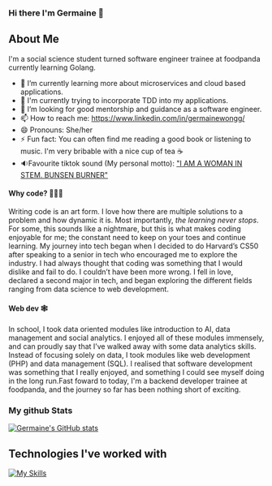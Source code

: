 ### Hi there I'm Germaine 👋

<!--
**germainewongg/germainewongg** is a ✨ _special_ ✨ repository because its `README.md` (this file) appears on your GitHub profile.

Here are some ideas to get you started:

- 🔭 I’m currently working on ...
- 🌱 I’m currently learning ...
- 👯 I’m looking to collaborate on ...
- 🤔 I’m looking for help with ...
- 💬 Ask me about ...
- 📫 How to reach me: ...
- 😄 Pronouns: ...
- ⚡ Fun fact: ...
-->

## About Me
I'm a social science student turned software engineer trainee at foodpanda currently learning Golang. 

- 🌱 I’m currently learning more about microservices and cloud based applications.
- 🧪 I'm currently trying to incorporate TDD into my applications. 
- 🤔 I’m looking for good mentorship and guidance as a software engineer. 
- 📫 How to reach me: https://www.linkedin.com/in/germainewongg/
- 😄 Pronouns: She/her
- ⚡ Fun fact: You can often find me reading a good book or listening to music. I'm very bribable with a nice cup of tea ☕️
- 🔉Favourite tiktok sound (My personal motto): ["I AM A WOMAN IN STEM. BUNSEN BURNER"](https://youtube.com/shorts/NIemphceX8U?feature=share)

#### Why code? 👩🏻‍💻
Writing code is an art form. I love how there are multiple solutions to a problem and how dynamic it is. Most importantly, *the learning never stops*. For some, this sounds like a nightmare, but this is what makes coding enjoyable for me; the constant need to keep on your toes and continue learning. My journey into tech began when I decided to do Harvard’s CS50 after speaking to a senior in tech who encouraged me to explore the industry. I had always thought that coding was something that I would dislike and fail to do. I couldn’t have been more wrong. I fell in love, declared a second major in tech, and began exploring the different fields ranging from data science to web development.
#### Web dev 🕸
In school, I took data oriented modules like introduction to AI, data management and social analytics. I enjoyed all of these modules immensely, and can proudly say that I’ve walked away with some data analytics skills. Instead of focusing solely on data, I took modules like web development (PHP) and data management (SQL). I realised that software development was something that I really enjoyed, and something I could see myself doing in the long run.Fast foward to today, I'm a backend developer trainee at foodpanda, and the journey so far has been nothing short of exciting. 

### My github Stats
[![Germaine's GitHub stats](https://github-readme-stats.vercel.app/api?username=germainewongg&countr_private=true&show_icons=true&theme=tokyonight)](https://github.com/germainewongg/github-readme-stats)

## Technologies I've worked with
[![My Skills](https://skillicons.dev/icons?i=go,rails,py,r,mysql,html,css,js,react)](https://skillicons.dev)




